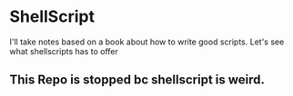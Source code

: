 # ShellScript
I'll take notes based on a book about how to write good scripts. Let's see what shellscripts has to offer

## This Repo is stopped bc shellscript is weird.
